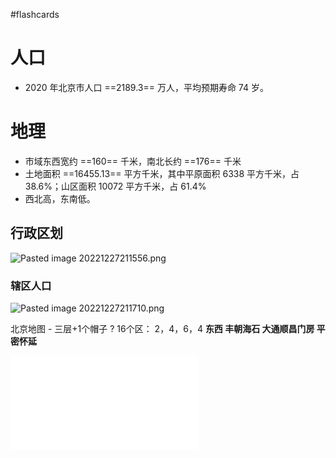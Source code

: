 #flashcards
# 人口
- 2020 年北京市人口 ==2189.3== 万人，平均预期寿命 74 岁。
# 地理
- 市域东西宽约 ==160== 千米，南北长约 ==176== 千米
- 土地面积 ==16455.13== 平方千米，其中平原面积 6338 平方千米，占 38.6%；山区面积 10072 平方千米，占 61.4%
- 西北高，东南低。
## 行政区划
![Pasted image 20221227211556.png](https://s2.loli.net/2022/12/27/gpeKTDrobMf6aPc.png)
### 辖区人口
![Pasted image 20221227211710.png](https://s2.loli.net/2022/12/27/QKSUvTa54CyxVml.png)
<!--SR:!2024-08-31,345,250!2024-07-13,9,250!2024-07-06,2,230!2024-07-14,10,250-->



北京地图 - 三层+1个帽子
?
16个区： 2，4，6，4
**东西
丰朝海石
大通顺昌门房
平密怀延**
<!--SR:!2024-07-21,20,250-->

![](note/files/北京地图.pdf)